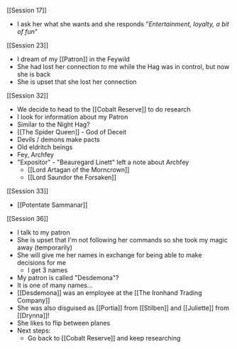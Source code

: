 [[Session 17]]
* I ask her what she wants and she responds "*Entertainment, loyalty, a bit of fun*"

[[Session 23]]
- I dream of my [[Patron]] in the Feywild
- She had lost her connection to me while the Hag was in control, but now she is back
- She is upset that she lost her connection

[[Session 32]]
- We decide to head to the [[Cobalt Reserve]] to do research
- I look for information about my Patron
- Similar to the Night Hag?
- [[The Spider Queen]] - God of Deceit
- Devils / demons make pacts
- Old eldritch beings
- Fey, Archfey
- "Expositor" - "Beauregard Linett" left a note about Archfey
	- [[Lord Artagan of the Morncrown]]
	- [[Lord Saundor the Forsaken]]

[[Session 33]]
- [[Potentate Sammanar]]

[[Session 36]]
- I talk to my patron
- She is upset that I'm not following her commands so she took my magic away (temporarily)
- She will give me her names in exchange for being able to make decisions for me
	- I get 3 names
- My patron is called "Desdemona"?
- It is one of many names...
- [[Desdemona]] was an employee at the [[The Ironhand Trading Company]]
- She was also disguised as [[Portia]] from [[Stilben]] and [[Juliette]] from [[Drynna]]!
- She likes to flip between planes
- Next steps:
	- Go back to [[Cobalt Reserve]] and keep researching

